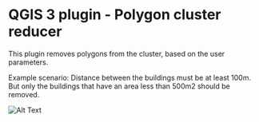 # QGIS 3 plugin - Polygon cluster reducer
This plugin removes polygons from the cluster, based on the user parameters.

Example scenario: Distance between the buildings must be at least 100m. But only the buildings that have an area less than 500m2 should be removed.

![Alt Text](https://raw.githubusercontent.com/zoran-petrovic-87/qgis3-polygon-cluster-reducer/master/media/qgis3_plugin-polygon_cluster_reducer.gif)